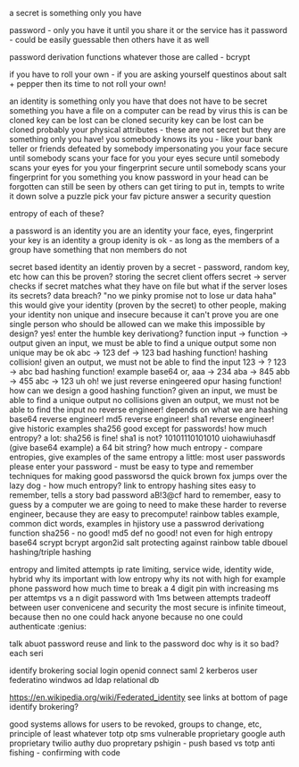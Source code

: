 a secret is something only you have

password - only you have it until you share it or the service has it
password - could be easily guessable then others have it as well

password derivation functions whatever those are called - bcrypt

if you have to roll your own - if you are asking  yourself questinos about salt + pepper then its time to not roll your own!




an identity is something only you have that does not have to be secret
    something you have
        a file on a computer
            can be read by virus
                this is can be cloned
        key
            can be lost
            can be cloned
        security key
            can be lost
            can be cloned probably
        your physical attributes - these are not secret but they are something only you have!
            you
                somebody knows its you - like your bank teller or friends
                defeated by somebody impersonating you
            your face
                secure until somebody scans your face for you
            your eyes
                secure until somebody scans your eyes for you
            your fingerprint
                secure until somebody scans your fingerprint for you
    something you know
        password in your head
            can be forgotten
            can still be seen by others
            can get tiring to put in, tempts to write it down
        solve a puzzle
        pick your fav picture
        answer a security question

entropy of each of these?





a password is an identity
you are an identity
    your face, eyes, fingerprint
your key is an identity
a group idenity is ok - as long as the members of a group have something that non members do not





secret based identity
    an identiy proven by a secret - password, random key, etc 
        how can this be proven?
        storing the secret
        client offers secret -> server checks if secret matches what they have on file
        but what if the server loses its secrets? data breach?
            "no we pinky promise not to lose ur data haha"
            this would give your identity (proven by the secret) to other people, making your identity non unique and insecure because it can't prove you are one single person who should be allowed
        can we make this impossible by design? yes!
        enter the humble key derivationg? function
            input -> function ->  output
            given an input, we must be able to find a unique output
                some non unique may be ok
                abc -> 123
                def -> 123
                bad hashing function! hashing collision!
            given an output, we must not be able to find the input
                123 -> ?
                123 -> abc
                bad hashing function! example base64
                or,
                    aaa -> 234
                    aba -> 845
                    abb -> 455
                    abc -> 123
                    uh oh! we just reverse eningeered opur hasing function!
            how can we design a good hashing function?
                given an input, we must be able to find a unique output
                    no collisions
                given an output, we must not be able to find the input
                    no reverse engineer!
                depends on what we are hashing
                    base64
                        reverse engineer!
                    md5
                        reverse engineer!
                    sha1
                        reverse engineer!
                        give historic examples
                    sha256
                        good
                        except for passwords!
                    how much entropy?
                        a lot: sha256 is fine! sha1 is not?
                            10101110101010
                            uiohawiuhasdf
                            (give base64 example)
                            a 64 bit string? how much entropy - compare entropies, give examples of the same entropy
                        a little: most user passwords
                            please enter your password - must be easy to type and remember
                            techniques for making good passworsd
                                the quick brown fox jumps over the lazy dog - how much entropy? link to entropy hashing sites
                                easy to remember, tells a story
                            bad password
                                aB!3@cf
                                hard to remember, easy to guess by a computer
                            we are going to need to make these harder to reverse engineer, because they are easy to precompute!
                                rainbow tables example, common dict words, examples in hjistory
                            use a passwrod derivationg function
                                sha256 - no good!
                                md5 def no good! not even for high entropy
                                base64
                                scrypt
                                bcrypt
                                argon2id
                                salt protecting against rainbow table
                        dbouel hashing/triple hashing

entropy and limited attempts
    ip rate limiting, service wide, identity wide, hybrid
    why its important with low entropy
    why its not with high
    for example phone password
        how much time to break a 4 digit pin with increasing ms per attemtps vs a n digit password with 1ms between attempts
        tradeoff between user convenicene and security
        the most secure is infinite timeout, because then no one could hack anyone because no one could authenticate :genius:

talk abuot password reuse and link to the password doc
why is it so bad?
each seri


identify brokering
    social login
    openid connect
    saml 2
    kerberos
user federatino
    windwos ad
    ldap
    relational db


https://en.wikipedia.org/wiki/Federated_identity
    see links at bottom of page
identify brokering?




good systems
    allows for users to be revoked, groups to change, etc, principle of least whatever
totp
otp
sms vulnerable
proprietary google auth
proprietary twilio authy
duo propretary
pshigin - push based vs totp
anti fishing - confirming with code
